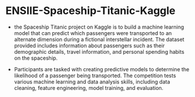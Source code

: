 # ENSIIE-Spaceship-Titanic-Kaggle
- the Spaceship Titanic project on Kaggle is to build a machine learning model that can predict which passengers were transported to an alternate dimension during a fictional interstellar incident. The dataset provided includes information about passengers such as their demographic details, travel information, and personal spending habits on the spaceship.

- Participants are tasked with creating predictive models to determine the likelihood of a passenger being transported. The competition tests various machine learning and data analysis skills, including data cleaning, feature engineering, model training, and evaluation. 
